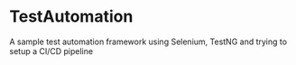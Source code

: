 # TestAutomation
A sample test automation framework using Selenium, TestNG and trying to setup a CI/CD pipeline
